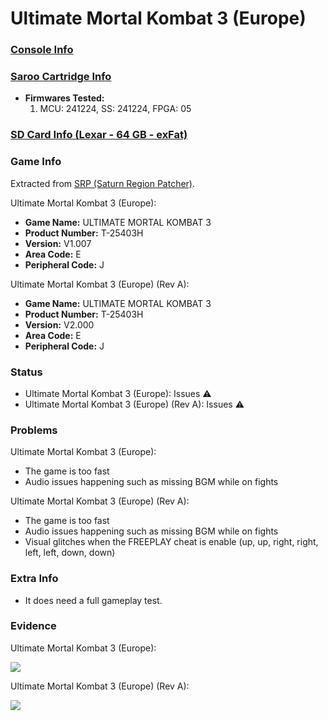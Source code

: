 # Ultimate Mortal Kombat 3 (Europe)

### [Console Info](../../../../../Info/Consoles/VA13/README.md)

### [Saroo Cartridge Info](../../../../../Info/Cartridges/GuangzhouSanStarOnlineShop/1.6/README.md)

- <b>Firmwares Tested:</b>
  1. MCU: 241224, SS: 241224, FPGA: 05

### [SD Card Info (Lexar - 64 GB - exFat)](../../../../../Info/SdCards/Lexar/64GB/exfat/README.md)

### Game Info

Extracted from [SRP (Saturn Region Patcher)](https://segaxtreme.net/resources/saturn-region-patcher.81/download).

Ultimate Mortal Kombat 3 (Europe):

- <b>Game Name:</b> ULTIMATE MORTAL KOMBAT 3
- <b>Product Number:</b> T-25403H
- <b>Version:</b> V1.007
- <b>Area Code:</b> E
- <b>Peripheral Code:</b> J

Ultimate Mortal Kombat 3 (Europe) (Rev A):

- <b>Game Name:</b> ULTIMATE MORTAL KOMBAT 3
- <b>Product Number:</b> T-25403H
- <b>Version:</b> V2.000
- <b>Area Code:</b> E
- <b>Peripheral Code:</b> J

### Status

- Ultimate Mortal Kombat 3 (Europe): Issues :warning:
- Ultimate Mortal Kombat 3 (Europe) (Rev A): Issues :warning:

### Problems

Ultimate Mortal Kombat 3 (Europe):

- The game is too fast
- Audio issues happening such as missing BGM while on fights

Ultimate Mortal Kombat 3 (Europe) (Rev A):

- The game is too fast
- Audio issues happening such as missing BGM while on fights
- Visual glitches when the FREEPLAY cheat is enable (up, up, right, right, left, left, down, down)

### Extra Info

- It does need a full gameplay test.

### Evidence

Ultimate Mortal Kombat 3 (Europe):

[![](https://img.youtube.com/vi/-TilxJDBRf4/0.jpg)](https://www.youtube.com/watch?v=-TilxJDBRf4)

Ultimate Mortal Kombat 3 (Europe) (Rev A):

[![](https://img.youtube.com/vi/beDl11mC5qI/0.jpg)](https://www.youtube.com/watch?v=beDl11mC5qI)

